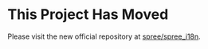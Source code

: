 This Project Has Moved
======================

Please visit the new official repository at [spree/spree_i18n](http://github.com/spree/spree_i18n).